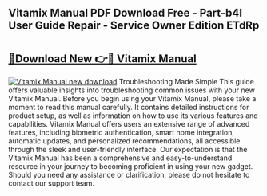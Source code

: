 ## Vitamix Manual PDF Download Free - Part-b4I User Guide Repair - Service Owner Edition ETdRp

# <h2><a href="http://cf22801.oget.top/?id=Vitamix+Manual">🔗Download New 👉🔴 Vitamix Manual</a></h2>

[![Vitamix Manual new download](https://i.imgur.com/5g1atiW.png)](http://cf22801.oget.top/?id=Vitamix+Manual)
Troubleshooting Made Simple This guide offers valuable insights into troubleshooting common issues with your new Vitamix Manual. Before you begin using your Vitamix Manual, please take a moment to read this manual carefully. It contains detailed instructions for product setup, as well as information on how to use its various features and capabilities. Vitamix Manual offers users an extensive range of advanced features, including biometric authentication, smart home integration, automatic updates, and personalized recommendations, all accessible through the sleek and user-friendly interface. Our expectation is that the Vitamix Manual has been a comprehensive and easy-to-understand resource in your journey to becoming proficient in using your new gadget. Should you need any assistance or clarification, please do not hesitate to contact our support team.
